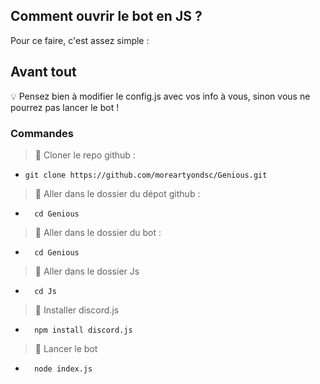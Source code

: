 ## Comment ouvrir le bot en JS ?

Pour ce faire, c'est assez simple :


## Avant tout

💡 Pensez bien à modifier le config.js avec vos info à vous, sinon vous ne pourrez pas lancer le bot !

### Commandes 

> 📌 Cloner le repo github :
+   ```
    git clone https://github.com/moreartyondsc/Genious.git
    ```

> 📌 Aller dans le dossier du dépot github :
+ ```
    cd Genious
    ```
    
 > 📌 Aller dans le dossier du bot :
+ ```
    cd Genious
    ```

> 📌 Aller dans le dossier Js
+ ```
    cd Js
    ```

> 📌 Installer discord.js
+ ```
    npm install discord.js
    ```

> 📌 Lancer le bot
+ ```
    node index.js
    ```
